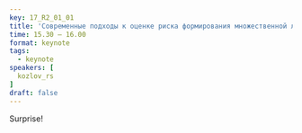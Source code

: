 ```yaml
---
key: 17_R2_01_01
title: 'Современные подходы к оценке риска формирования множественной лекарственной устойчивости возбудителей ИСМП'
time: 15.30 – 16.00
format: keynote
tags:
  - keynote
speakers: [
  kozlov_rs
]
draft: false
---
```

Surprise!